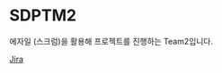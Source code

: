 # SDPTM2
에자일 (스크럼)을 활용해 프로젝트를 진행하는 Team2입니다.

[Jira](https://poer2424.atlassian.net/jira/software/projects/TM2/boards/1/backlog)

